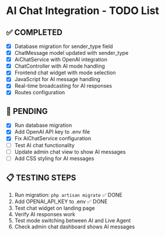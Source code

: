 # AI Chat Integration - TODO List

## ✅ COMPLETED
- [x] Database migration for sender_type field
- [x] ChatMessage model updated with sender_type
- [x] AiChatService with OpenAI integration
- [x] ChatController with AI mode handling
- [x] Frontend chat widget with mode selection
- [x] JavaScript for AI message handling
- [x] Real-time broadcasting for AI responses
- [x] Routes configuration

## 🔧 PENDING
- [x] Run database migration
- [x] Add OpenAI API key to .env file
- [x] Fix AiChatService configuration
- [ ] Test AI chat functionality
- [ ] Update admin chat view to show AI messages
- [ ] Add CSS styling for AI messages

## 📋 TESTING STEPS
1. Run migration: `php artisan migrate` ✅ DONE
2. Add OPENAI_API_KEY to .env ✅ DONE
3. Test chat widget on landing page
4. Verify AI responses work
5. Test mode switching between AI and Live Agent
6. Check admin chat dashboard shows AI messages

